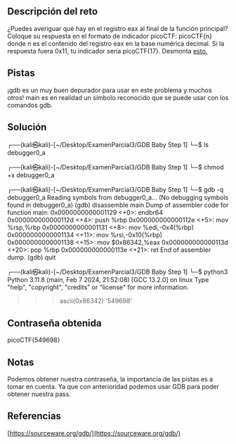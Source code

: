 ## Descripción del reto
¿Puedes averiguar qué hay en el registro eax al final de la función principal? Coloque su respuesta en el formato de indicador picoCTF: picoCTF{n} donde n es el contenido del registro eax en la base numérica decimal. Si la respuesta fuera 0x11, tu indicador sería picoCTF{17}.
Desmonta [esto.](https://artifacts.picoctf.net/c/512/debugger0_a)

## Pistas 
¡gdb es un muy buen depurador para usar en este problema y muchos otros!
main es en realidad un símbolo reconocido que se puede usar con los comandos gdb.
## Solución 
┌──(kali㉿kali)-[~/Desktop/ExamenParcial3/GDB Baby Step 1]
└─$ ls
debugger0_a
                                                                                                                                                                       
┌──(kali㉿kali)-[~/Desktop/ExamenParcial3/GDB Baby Step 1]
└─$ chmod +x debugger0_a
                                                                                                                                                                       
┌──(kali㉿kali)-[~/Desktop/ExamenParcial3/GDB Baby Step 1]
└─$  gdb -q debugger0_a 
Reading symbols from debugger0_a...
(No debugging symbols found in debugger0_a)
(gdb) disassemble main
Dump of assembler code for function main:
   0x0000000000001129 <+0>:     endbr64
   0x000000000000112d <+4>:     push   %rbp
   0x000000000000112e <+5>:     mov    %rsp,%rbp
   0x0000000000001131 <+8>:     mov    %edi,-0x4(%rbp)
   0x0000000000001134 <+11>:    mov    %rsi,-0x10(%rbp)
   0x0000000000001138 <+15>:    mov    $0x86342,%eax
   0x000000000000113d <+20>:    pop    %rbp
   0x000000000000113e <+21>:    ret
End of assembler dump.
(gdb) quit
                                                                                                                                                                       
┌──(kali㉿kali)-[~/Desktop/ExamenParcial3/GDB Baby Step 1]
└─$ python3
Python 3.11.8 (main, Feb  7 2024, 21:52:08) [GCC 13.2.0] on linux
Type "help", "copyright", "credits" or "license" for more information.
>>> ascii(0x86342)
'549698'

## Contraseña obtenida 
picoCTF{549698}
## Notas 
Podemos obtener nuestra contraseña, la importancia de las pistas es a tomar en cuenta. Ya que con anterioridad podemos usar GDB para poder obtener nuestra pass. 
## Referencias 
[https://sourceware.org/gdb/](https://sourceware.org/gdb/)